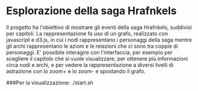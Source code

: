 # Esplorazione della saga Hrafnkels
Il progetto ha l'obiettivo di mostrare gli eventi della saga Hrafnkels, suddivisi per capitoli.
La rappresentazione fa uso di un grafo, realizzato con javascript e d3.js, in cui i nodi rappresentano i personaggi della saga mentre gli archi rappresentano le azioni e le relazioni che ci sono tra coppie di personaggi.
E' possibile interagire con l'interfaccia, per esempio per scegliere il capitolo che si vuole visualizzare, per ottenere più informazioni circa nodi e archi, e per vedere la rappresentazione a diversi livelli di astrazione con lo zoom+ e lo zoom- e spostando il grafo.

###Per la visualizzazione:
./start.sh
